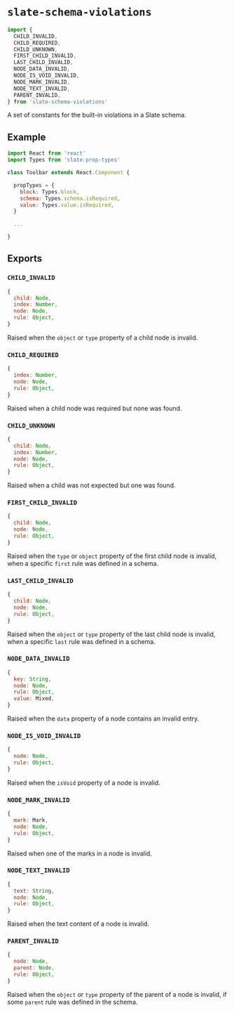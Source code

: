 # `slate-schema-violations`

```js
import {
  CHILD_INVALID,
  CHILD_REQUIRED,
  CHILD_UNKNOWN,
  FIRST_CHILD_INVALID,
  LAST_CHILD_INVALID,
  NODE_DATA_INVALID,
  NODE_IS_VOID_INVALID,
  NODE_MARK_INVALID,
  NODE_TEXT_INVALID,
  PARENT_INVALID,
} from 'slate-schema-violations'
```

A set of constants for the built-in violations in a Slate schema.

## Example

```js
import React from 'react'
import Types from 'slate-prop-types'

class Toolbar extends React.Component {

  propTypes = {
    block: Types.block,
    schema: Types.schema.isRequired,
    value: Types.value.isRequired,
  }

  ...

}
```

## Exports

### `CHILD_INVALID`

```js
{
  child: Node,
  index: Number,
  node: Node,
  rule: Object,
}
```

Raised when the `object` or `type` property of a child node is invalid.

### `CHILD_REQUIRED`

```js
{
  index: Number,
  node: Node,
  rule: Object,
}
```

Raised when a child node was required but none was found.

### `CHILD_UNKNOWN`

```js
{
  child: Node,
  index: Number,
  node: Node,
  rule: Object,
}
```

Raised when a child was not expected but one was found.

### `FIRST_CHILD_INVALID`

```js
{
  child: Node,
  node: Node,
  rule: Object,
}
```

Raised when the `type` or `object` property of the first child node is invalid, when a specific `first` rule was defined in a schema.

### `LAST_CHILD_INVALID`

```js
{
  child: Node,
  node: Node,
  rule: Object,
}
```

Raised when the `object` or `type` property of the last child node is invalid, when a specific `last` rule was defined in a schema.

### `NODE_DATA_INVALID`

```js
{
  key: String,
  node: Node,
  rule: Object,
  value: Mixed,
}
```

Raised when the `data` property of a node contains an invalid entry.

### `NODE_IS_VOID_INVALID`

```js
{
  node: Node,
  rule: Object,
}
```

Raised when the `isVoid` property of a node is invalid.

### `NODE_MARK_INVALID`

```js
{
  mark: Mark,
  node: Node,
  rule: Object,
}
```

Raised when one of the marks in a node is invalid.

### `NODE_TEXT_INVALID`

```js
{
  text: String,
  node: Node,
  rule: Object,
}
```

Raised when the text content of a node is invalid.

### `PARENT_INVALID`

```js
{
  node: Node,
  parent: Node,
  rule: Object,
}
```

Raised when the `object` or `type` property of the parent of a node is invalid, if some `parent` rule was defined in the schema.
